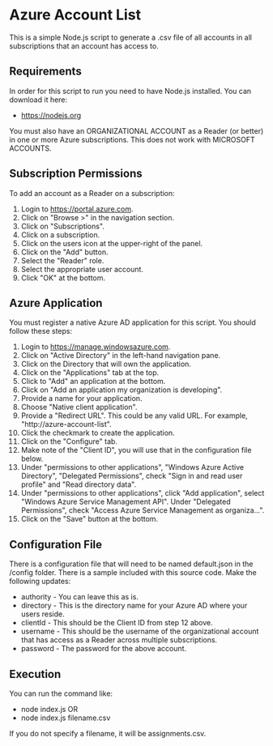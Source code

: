 # Azure Account List
This is a simple Node.js script to generate a .csv file of all accounts in all subscriptions that an account has access to.

## Requirements
In order for this script to run you need to have Node.js installed. You can download it here:
* https://nodejs.org

You must also have an ORGANIZATIONAL ACCOUNT as a Reader (or better) in one or more Azure subscriptions. This does not work with MICROSOFT ACCOUNTS.

## Subscription Permissions
To add an account as a Reader on a subscription:

1. Login to https://portal.azure.com.
2. Click on "Browse >" in the navigation section.
3. Click on "Subscriptions".
4. Click on a subscription.
5. Click on the users icon at the upper-right of the panel.
6. Click on the "Add" button.
7. Select the "Reader" role.
8. Select the appropriate user account.
9. Click "OK" at the bottom.

## Azure Application
You must register a native Azure AD application for this script. You should follow these steps:

1. Login to https://manage.windowsazure.com.
2. Click on "Active Directory" in the left-hand navigation pane.
3. Click on the Directory that will own the application.
4. Click on the "Applications" tab at the top.
5. Click to "Add" an application at the bottom.
6. Click on "Add an application my organization is developing".
7. Provide a name for your application.
8. Choose "Native client application".
9. Provide a "Redirect URL". This could be any valid URL. For example, "http://azure-account-list".
10. Click the checkmark to create the application.
11. Click on the "Configure" tab.
12. Make note of the "Client ID", you will use that in the configuration file below.
13. Under "permissions to other applications", "Windows Azure Active Directory", "Delegated Permissions", check "Sign in and read user profile" and "Read directory data".
13. Under "permissions to other applications", click "Add application", select "Windows Azure Service Management API". Under "Delegated Permissions", check "Access Azure Service Management as organiza...".
14. Click on the "Save" button at the bottom.

## Configuration File
There is a configuration file that will need to be named default.json in the /config folder. There is a sample included with this source code. Make the following updates:

* authority - You can leave this as is.
* directory - This is the directory name for your Azure AD where your users reside.
* clientId - This should be the Client ID from step 12 above.
* username - This should be the username of the organizational account that has access as a Reader across multiple subscriptions.
* password - The password for the above account.

## Execution
You can run the command like:
* node index.js
OR
* node index.js filename.csv

If you do not specify a filename, it will be assignments.csv.
